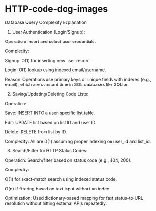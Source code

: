 # HTTP-code-dog-images
Database Query Complexity Explanation
1. User Authentication (Login/Signup):

Operation: Insert and select user credentials.

Complexity:

Signup: O(1) for inserting new user record.

Login: O(1) lookup using indexed email/username.

Reason: Operations use primary keys or unique fields with indexes (e.g., email), which are constant time in SQL databases like SQLite.

2. Saving/Updating/Deleting Code Lists:

Operation:

Save: INSERT INTO a user-specific list table.

Edit: UPDATE list based on list ID and user ID.

Delete: DELETE from list by ID.

Complexity: All are O(1) assuming proper indexing on user_id and list_id.

3. Search/Filter for HTTP Status Codes:

Operation: Search/filter based on status code (e.g., 404, 200).

Complexity:

O(1) for exact-match search using indexed status code.

O(n) if filtering based on text input without an index.

Optimization: Used dictionary-based mapping for fast status-to-URL resolution without hitting external APIs repeatedly.

